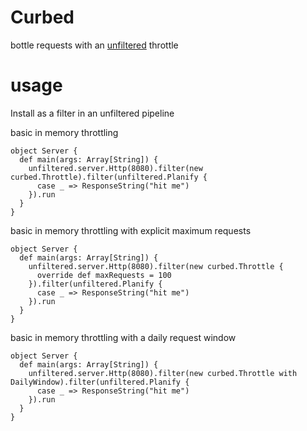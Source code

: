 # Curbed

bottle requests with an [unfiltered](http://github.com/n8han/Unfiltered) throttle

# usage

Install as a filter in an unfiltered pipeline

basic in memory throttling

    object Server {
      def main(args: Array[String]) {
        unfiltered.server.Http(8080).filter(new curbed.Throttle).filter(unfiltered.Planify {
          case _ => ResponseString("hit me")
        }).run
      }
    }
    
basic in memory throttling with explicit maximum requests

    object Server {
      def main(args: Array[String]) {
        unfiltered.server.Http(8080).filter(new curbed.Throttle {
          override def maxRequests = 100
        }).filter(unfiltered.Planify {
          case _ => ResponseString("hit me")
        }).run
      }
    }
    
basic in memory throttling with a daily request window

    object Server {
      def main(args: Array[String]) {
        unfiltered.server.Http(8080).filter(new curbed.Throttle with DailyWindow).filter(unfiltered.Planify {
          case _ => ResponseString("hit me")
        }).run
      }
    }